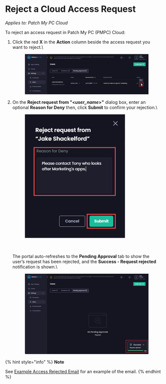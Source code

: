 # Reject a Cloud Access Request

_Applies to: Patch My PC Cloud_

To reject an access request in Patch My PC (PMPC) Cloud:

1.  Click the red **X** in the **Action** column beside the access request you want to reject.\


    <figure><img src="../../../../_images/gitbook/image (623).png" alt="Selecting the Access Request to Reject"><figcaption></figcaption></figure>


2.  On the **Reject request from "<**_**user\_name**_**>"** dialog box, enter an optional **Reason for Deny** then, click **Submit** to confirm your rejection.\


    <figure><img src="../../../../_images/gitbook/image (624).png" alt=""><figcaption></figcaption></figure>

    \
    \
    The portal auto-refreshes to the **Pending Approval** tab to show the user’s request has been rejected, and the **Success - Request rejected** notification is shown.\


    <figure><img src="../../../../_images/gitbook/image (625).png" alt="“Success- Request rejected” notification"><figcaption></figcaption></figure>

{% hint style="info" %}
**Note**

See [Example Access Rejected Email](../../../cloud-reference/cloud-email-reference/example-cloud-access-rejected-email.md) for an example of the email.
{% endhint %}
